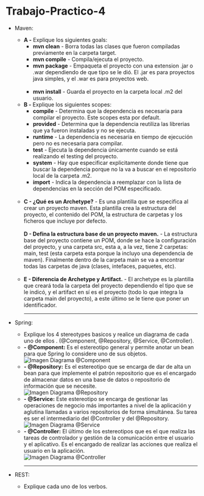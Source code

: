 # Trabajo-Practico-4
* Maven: <br />
	* **A -** Explique los siguientes goals: <br />
		* **mvn clean** - Borra todas las clases que fueron compiladas previamente en la carpeta target. <br />
		* **mvn compile** - Compila/ejecuta el proyecto. <br />
		* **mvn package** - Empaqueta el proyecto con una extension .jar o .war dependiendo de que tipo se le dió. El .jar es para proyectos java simples, y el .war es para proyectos web. <br /> <br />
		* **mvn install** - Guarda el proyecto en la carpeta local .m2 del usuario. <br />
	* **B -** Explique los siguientes scopes: <br />
		* **compile** - Determina que la dependencia es necesaria para compilar el proyecto. Este scopes esta por default. <br />
		* **provided** - Determina que la dependencia reutiliza las librerias que ya fueron instaladas y no se ejecuta. <br />
		* **runtime** - La dependencia es necesaria en tiempo de ejecución pero no es necesaria para compilar. <br />
		* **test** - Ejecuta la dependencia únicamente cuando se está realizando el testing del proyecto. <br />
		* **system** - Hay que especificar explicitamente donde tiene que buscar la dependencia porque no la va a buscar en el repositorio local de la carpeta .m2. <br />
		* **import** - Indica la dependencia a reemplazar con la lista de dependencias en la sección <dependencyManagement> del POM especificado. <br /> <br />
	* **C - ¿Qué es un Archetype?** - Es una plantilla que se especifica al crear un proyecto maven. Esta plantilla crea la estructura del proyecto, el contenido del POM, la estructura de carpetas y los ficheros que incluye por defecto. <br /> <br />
	**D - Defina la estructura base de un proyecto maven.** - La estructura base del proyecto contiene un POM, donde se hace la configuración del proyecto, y una carpeta src, esta a, a la vez, tiene 2 carpetas: main, test (esta carpeta esta porque la incluyo una dependencia de maven). Finalmente dentro de la carpeta main se va a encontrar todas las carpetas de java (clases, intefaces, paquetes, etc). <br /> <br />
	* **E - Diferencia de Archetype y Artifact.** - El archetype es la plantilla que creará toda la carpeta del proyecto dependiendo el tipo que se le indicó, y el artifact en sí es el proyecto (todo lo que integra la carpeta main del proyecto), a este último se le tiene que poner un identificador. <br /> <hr />
	
* Spring: <br />
	* Explique los 4 stereotypes basicos y realice un diagrama de cada uno de ellos . (@Component, @Repository, @Service, @Controller). <br />
	* **- @Component:** Es el estereotipo general y permite anotar un bean para que Spring lo considere uno de sus objetos. <br />
    ![Imagen Diagrama @Component](https://www.arquitecturajava.com/wp-content/uploads/SpringStereotypes.png) <br />
	* **- @Repository:** Es el estereotipo que se encarga de dar de alta un bean para que implemente el patrón repositorio que es el encargado de almacenar datos en una base de datos o repositorio de información que se necesite. <br />
    ![Imagen Diagrama @Repository](https://www.arquitecturajava.com/wp-content/uploads/SpringStereotypesRepository.png) <br />
	* **- @Service:** Este estereotipo se encarga de gestionar las operaciones de negocio más importantes a nivel de la aplicación y aglutina llamadas a varios repositorios de forma simultánea. Su tarea es ser el intermediario del @Controller y del @Repository. <br />
    ![Imagen Diagrama @Service](https://www.arquitecturajava.com/wp-content/uploads/SpringStereotypesService.png) <br />
	* **- @Controller:** El último de los estereotipos que es el que realiza las tareas de controlador y gestión de la comunicación entre el usuario y el aplicativo. Es el encargado de realizar las acciones que realiza el usuario en la aplicación. <br />
    ![Imagen Diagrama @Controller](https://www.arquitecturajava.com/wp-content/uploads/SpringStereotypesController.png) <br /> <hr /> 

* REST: <br />
	* Explique cada uno de los verbos.
